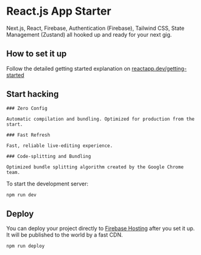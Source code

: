 # React.js App Starter

Next.js, React, Firebase, Authentication (Firebase), Tailwind CSS, State Management (Zustand) all hooked up and ready for your next gig.

## How to set it up

Follow the detailed getting started explanation on [reactapp.dev/getting-started](https://reactapp.dev/getting-started)

## Start hacking

    ### Zero Config

    Automatic compilation and bundling. Optimized for production from the start.

    ### Fast Refresh

    Fast, reliable live-editing experience.

    ### Code-splitting and Bundling

    Optimized bundle splitting algorithm created by the Google Chrome team.

To start the development server:

```bash
npm run dev

```

## Deploy

You can deploy your project directly to [Firebase Hosting](https://firebase.google.com/docs/hosting/custom-domain) after you set it up. It will be published to the world by a fast CDN.

```bash
npm run deploy

```
